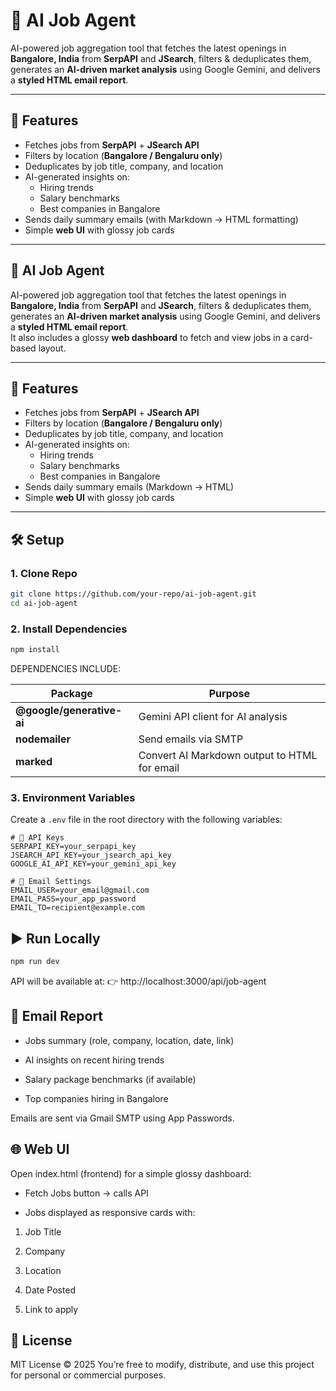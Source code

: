 # 🤖 AI Job Agent

AI-powered job aggregation tool that fetches the latest openings in **Bangalore, India** from **SerpAPI** and **JSearch**, filters & deduplicates them, generates an **AI-driven market analysis** using Google Gemini, and delivers a **styled HTML email report**.

---

## 🚀 Features
- Fetches jobs from **SerpAPI** + **JSearch API**
- Filters by location (**Bangalore / Bengaluru only**)
- Deduplicates by job title, company, and location
- AI-generated insights on:
    - Hiring trends
    - Salary benchmarks
    - Best companies in Bangalore
- Sends daily summary emails (with Markdown → HTML formatting)
- Simple **web UI** with glossy job cards

---

## 🤖 AI Job Agent

AI-powered job aggregation tool that fetches the latest openings in **Bangalore, India** from **SerpAPI** and **JSearch**, filters & deduplicates them, generates an **AI-driven market analysis** using Google Gemini, and delivers a **styled HTML email report**.  
It also includes a glossy **web dashboard** to fetch and view jobs in a card-based layout.

---

## 🚀 Features
- Fetches jobs from **SerpAPI** + **JSearch API**
- Filters by location (**Bangalore / Bengaluru only**)
- Deduplicates by job title, company, and location
- AI-generated insights on:
    - Hiring trends
    - Salary benchmarks
    - Best companies in Bangalore
- Sends daily summary emails (Markdown → HTML)
- Simple **web UI** with glossy job cards

---

## 🛠️ Setup

### 1. Clone Repo
```bash
git clone https://github.com/your-repo/ai-job-agent.git
cd ai-job-agent

```

### 2. Install Dependencies
```bash
npm install
```
DEPENDENCIES INCLUDE:

| Package                   | Purpose                                      |
| ------------------------- | -------------------------------------------- |
| **@google/generative-ai** | Gemini API client for AI analysis            |
| **nodemailer**            | Send emails via SMTP                         |
| **marked**                | Convert AI Markdown output to HTML for email |

### 3. Environment Variables
Create a `.env` file in the root directory with the following variables:
```env
# 🔑 API Keys
SERPAPI_KEY=your_serpapi_key
JSEARCH_API_KEY=your_jsearch_api_key
GOOGLE_AI_API_KEY=your_gemini_api_key

# 📧 Email Settings
EMAIL_USER=your_email@gmail.com
EMAIL_PASS=your_app_password
EMAIL_TO=recipient@example.com
```

## ▶️ Run Locally
```bash
npm run dev
```
API will be available at:
👉 http://localhost:3000/api/job-agent

## 📧 Email Report
* Jobs summary (role, company, location, date, link)

* AI insights on recent hiring trends

* Salary package benchmarks (if available)

* Top companies hiring in Bangalore

Emails are sent via Gmail SMTP using App Passwords.

## 🌐 Web UI
Open index.html (frontend) for a simple glossy dashboard:

* Fetch Jobs button → calls API

* Jobs displayed as responsive cards with:

1. Job Title

3. Company

5. Location

7. Date Posted

9. Link to apply

## 📄 License
MIT License © 2025
You’re free to modify, distribute, and use this project for personal or commercial purposes.
